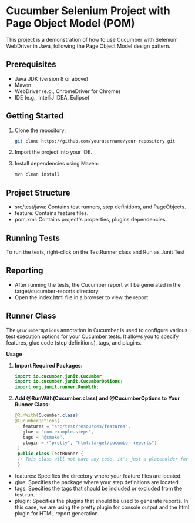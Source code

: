 # Cucumber Selenium Project with Page Object Model (POM)

This project is a demonstration of how to use Cucumber with Selenium WebDriver in Java, following the Page Object Model design pattern.

## Prerequisites

- Java JDK (version 8 or above)
- Maven
- WebDriver (e.g., ChromeDriver for Chrome)
- IDE (e.g., IntelliJ IDEA, Eclipse)

## Getting Started

1. Clone the repository:

   ```bash
   git clone https://github.com/yourusername/your-repository.git

2. Import the project into your IDE.
 
3. Install dependencies using Maven:
   
      ```bash
   mvn clean install

## Project Structure

- src/test/java: Contains test runners, step definitions, and PageObjects.
- feature: Contains feature files.
- pom.xml: Contains project's properties, plugins dependencies.

## Running Tests

To run the tests, right-click on the TestRunner class and Run as Junit Test

## Reporting

- After running the tests, the Cucumber report will be generated in the target/cucumber-reports directory. 
- Open the index.html file in a browser to view the report.

## Runner Class

The `@CucumberOptions` annotation in Cucumber is used to configure various test execution options for your Cucumber tests. It allows you to specify features, glue code (step definitions), tags, and plugins.

 **Usage**

1. **Import Required Packages:**

   ```java
   import io.cucumber.junit.Cucumber;
   import io.cucumber.junit.CucumberOptions;
   import org.junit.runner.RunWith;

2. **Add @RunWith(Cucumber.class) and @CucumberOptions to Your Runner Class:**

   ```java
   @RunWith(Cucumber.class)
   @CucumberOptions(
      features = "src/test/resources/features",
      glue = "com.example.steps",
      tags = "@smoke",
      plugin = {"pretty", "html:target/cucumber-reports"}
    )
    public class TestRunner {
    // This class will not have any code, it's just a placeholder for Cucumber to execute the tests.
    }

- features: Specifies the directory where your feature files are located.
- glue: Specifies the package where your step definitions are located.
- tags: Specifies the tags that should be included or excluded from the test run.
- plugin: Specifies the plugins that should be used to generate reports. In this case, we are using the pretty plugin for console output and the html plugin for HTML report generation.
